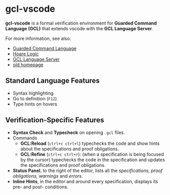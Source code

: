 # gcl-vscode
**gcl-vscode** is a formal verification environment for **Guarded Command Language (GCL)** that extends vscode with the **GCL Language Server**.

For more information, see also:
- [Guarded Command Language](https://en.wikipedia.org/wiki/Guarded_Command_Language)
- [Hoare Logic](https://en.wikipedia.org/wiki/Hoare_logic)
- [GCL Language Server](https://github.com/scmlab/gcl)
- [old homepage](https://scmlab.github.io/guabao/)

## Standard Language Features
- Syntax highlighting
- Go to definition (`F12`)
- Type hints on hovers

## Verification-Specific Features
- **Syntax Check** and **Typecheck** on opening `.gcl` files.
- Commands
    - **GCL:Reload** (`ctrl+c ctrl+l`) typechecks the code and show hints about the specifications and proof obligations.
    - **GCL:Refine** (`ctrl+c ctrl+r`): (when a specification is being focused by the cursor) typechecks the code in the specification and updates the specifications and proof obligations. 
- **Status Panel**, to the right of the editor, lists all the *specifications, proof obligations, warnings* and *errors*.
- **Inline Hints**, in the editor and around every specification, displays its pre- and post- conditions.

